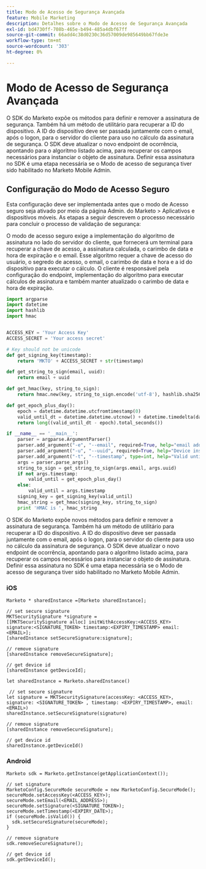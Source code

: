 ```yaml
---
title: Modo de Acesso de Segurança Avançada
feature: Mobile Marketing
description: Detalhes sobre o Modo de Acesso de Segurança Avançada
exl-id: bd4730ff-708b-465e-b494-485a4dbf67ff
source-git-commit: 66add4c38d0230c36d57009de985649bb67fde3e
workflow-type: tm+mt
source-wordcount: '303'
ht-degree: 0%

---
```


# Modo de Acesso de Segurança Avançada

O SDK do Marketo expõe os métodos para definir e remover a assinatura de segurança. Também há um método de utilitário para recuperar a ID do dispositivo. A ID do dispositivo deve ser passada juntamente com o email, após o logon, para o servidor do cliente para uso no cálculo da assinatura de segurança. O SDK deve atualizar o novo endpoint de ocorrência, apontando para o algoritmo listado acima, para recuperar os campos necessários para instanciar o objeto de assinatura. Definir essa assinatura no SDK é uma etapa necessária se o Modo de acesso de segurança tiver sido habilitado no Marketo Mobile Admin.

## Configuração do Modo de Acesso Seguro

Esta configuração deve ser implementada antes que o modo de Acesso seguro seja ativado por meio da página Admin. do Marketo > Aplicativos e dispositivos móveis. As etapas a seguir descrevem o processo necessário para concluir o processo de validação de segurança:

O modo de acesso seguro exige a implementação do algoritmo de assinatura no lado do servidor do cliente, que fornecerá um terminal para recuperar a chave de acesso, a assinatura calculada, o carimbo de data e hora de expiração e o email. Esse algoritmo requer a chave de acesso do usuário, o segredo de acesso, o email, o carimbo de data e hora e a id do dispositivo para executar o cálculo. O cliente é responsável pela configuração do endpoint, implementação do algoritmo para executar cálculos de assinatura e também manter atualizado o carimbo de data e hora de expiração.

```python
import argparse
import datetime
import hashlib
import hmac


ACCESS_KEY = 'Your Access Key'
ACCESS_SECRET = 'Your access secret'

# Key should not be unicode
def get_signing_key(timestamp):
    return 'MKTO' + ACCESS_SECRET + str(timestamp)

def get_string_to_sign(email, uuid):
    return email + uuid

def get_hmac(key, string_to_sign):
    return hmac.new(key, string_to_sign.encode('utf-8'), hashlib.sha256).hexdigest()

def get_epoch_plus_day():
    epoch = datetime.datetime.utcfromtimestamp(0)
    valid_until_dt = datetime.datetime.utcnow() + datetime.timedelta(days=1)
    return long((valid_until_dt - epoch).total_seconds())

if __name__ == '__main__':
    parser = argparse.ArgumentParser()
    parser.add_argument("-e", "--email", required=True, help="email address")
    parser.add_argument("-u", "--uuid", required=True, help="Device install id")
    parser.add_argument("-t", "--timestamp", type=int, help="Valid until timestamp")
    args = parser.parse_args()
    string_to_sign = get_string_to_sign(args.email, args.uuid)
    if not args.timestamp:
        valid_until = get_epoch_plus_day()
    else:
        valid_until = args.timestamp
    signing_key = get_signing_key(valid_until)
    hmac_string = get_hmac(signing_key, string_to_sign)
    print 'HMAC is ', hmac_string
```

O SDK do Marketo expõe novos métodos para definir e remover a assinatura de segurança. Também há um método de utilitário para recuperar a ID do dispositivo. A ID do dispositivo deve ser passada juntamente com o email, após o logon, para o servidor do cliente para uso no cálculo da assinatura de segurança. O SDK deve atualizar o novo endpoint de ocorrência, apontando para o algoritmo listado acima, para recuperar os campos necessários para instanciar o objeto de assinatura. Definir essa assinatura no SDK é uma etapa necessária se o Modo de acesso de segurança tiver sido habilitado no Marketo Mobile Admin.

### iOS

```
Marketo * sharedInstance =[Marketo sharedInstance];

// set secure signature
MKTSecuritySignature *signature =
[[MKTSecuritySignature alloc] initWithAccessKey:<ACCESS_KEY> signature:<SIGNATURE_TOKEN> timestamp:<EXPIRY_TIMESTAMP> email:<EMAIL>];
[sharedInstance setSecureSignature:signature];

// remove signature
[sharedInstance removeSecureSignature];

// get device id
[sharedInstance getDeviceId];
```

```
let sharedInstance = Marketo.sharedInstance()

 // set secure signature
let signature = MKTSecuritySignature(accessKey: <ACCESS_KEY>, signature: <SIGNATURE_TOKEN> , timestamp: <EXPIRY_TIMESTAMP>, email: <EMAIL>)
sharedInstance.setSecureSignature(signature)

// remove signature
[sharedInstance removeSecureSignature];

// get device id
sharedInstance.getDeviceId()
```

### Android

```
Marketo sdk = Marketo.getInstance(getApplicationContext());

// set signature
MarketoConfig.SecureMode secureMode = new MarketoConfig.SecureMode();
secureMode.setAccessKey(<ACCESS_KEY>);
secureMode.setEmail(<EMAIL_ADDRESS>);
secureMode.setSignature(<SIGNATURE_TOKEN>);
secureMode.setTimestamp(<EXPIRY_DATE>);
if (secureMode.isValid()) {
  sdk.setSecureSignature(secureMode);
}

// remove signature
sdk.removeSecureSignature();

// get device id
sdk.getDeviceId();
```

